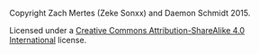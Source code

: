 Copyright Zach Mertes (Zeke Sonxx) and Daemon Schmidt 2015.

Licensed under a [Creative Commons Attribution-ShareAlike 4.0 International][ccbysa4] license.


  [ccbysa4]: http://creativecommons.org/licenses/by-sa/4.0/
